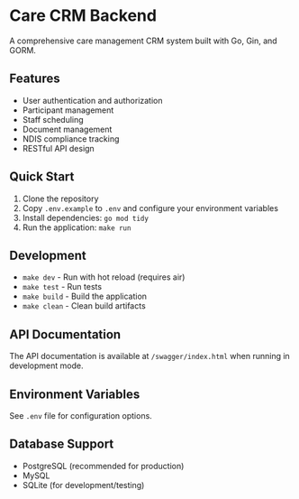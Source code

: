 # Care CRM Backend

A comprehensive care management CRM system built with Go, Gin, and GORM.

## Features

- User authentication and authorization
- Participant management
- Staff scheduling
- Document management
- NDIS compliance tracking
- RESTful API design

## Quick Start

1. Clone the repository
2. Copy `.env.example` to `.env` and configure your environment variables
3. Install dependencies: `go mod tidy`
4. Run the application: `make run`

## Development

- `make dev` - Run with hot reload (requires air)
- `make test` - Run tests
- `make build` - Build the application
- `make clean` - Clean build artifacts

## API Documentation

The API documentation is available at `/swagger/index.html` when running in development mode.

## Environment Variables

See `.env` file for configuration options.

## Database Support

- PostgreSQL (recommended for production)
- MySQL
- SQLite (for development/testing)
